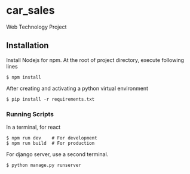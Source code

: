 # car_sales

Web Technology Project

## Installation

Install Nodejs for npm.
At the root of project directory, execute following lines

```
$ npm install
```

After creating and activating a python virtual environment

```
$ pip install -r requirements.txt
```

### Running Scripts

In a terminal, for react

```
$ npm run dev    # For development
$ npm run build  # For production
```

For django server, use a second terminal.

```
$ python manage.py runserver
```
